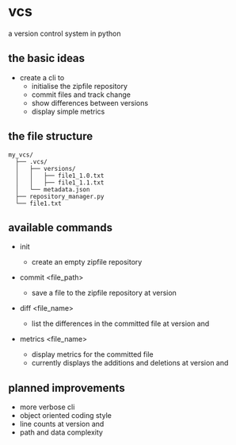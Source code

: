 # vcs
a version control system in python
## the basic ideas
- create a cli to
  - initialise the zipfile repository
  - commit files and track change
  - show differences between versions
  - display simple metrics
## the file structure
```
my_vcs/
  ├── .vcs/
  │   ├── versions/
  │   │   ├── file1_1.0.txt
  │   │   ├── file1_1.1.txt
  │   └── metadata.json
  ├── repository_manager.py
  └── file1.txt
```
## available commands
- init
  - create an empty zipfile repository

- commit <file_path> <version>
  - save a file to the zipfile repository at version <version>

- diff <file_name> <version1> <version2>
  - list the differences in the committed file at version <version1> and <version2>

- metrics <file_name> <version1> <version2>
  - display metrics for the committed file
  - currently displays the additions and deletions at version <version1> and <version2>

## planned improvements
- more verbose cli 
- object oriented coding style
- line counts at version <version1> and <version2>
- path and data complexity
